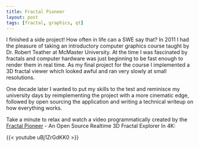 ```yaml
---
title: Fractal Pioneer
layout: post
tags: [fractal, graphics, qt]
---
```


I finished a side project! How often in life can a SWE say that? In 2011 I had the pleasure of taking an introductory
computer graphics course taught by Dr. Robert Teather at McMaster University. At the time I was fascinated by fractals
and computer hardware was just beginning to be fast enough to render them in real time. As my final project for the
course I implemented a 3D fractal viewer which looked awful and ran very slowly at small resolutions.

One decade later I wanted to put my skills to the test and reminisce my university days by reimplementing the project
with a more cinematic edge, followed by open sourcing the application and writing a technical writeup on how everything
works.

Take a minute to relax and watch a video programmatically created by the  
[Fractal Pioneer](https://github.com/fjeremic/fractal-pioneer) - An Open Source Realtime 3D Fractal Explorer In 4K:

{{< youtube uBj1ZrGdKK0 >}}
